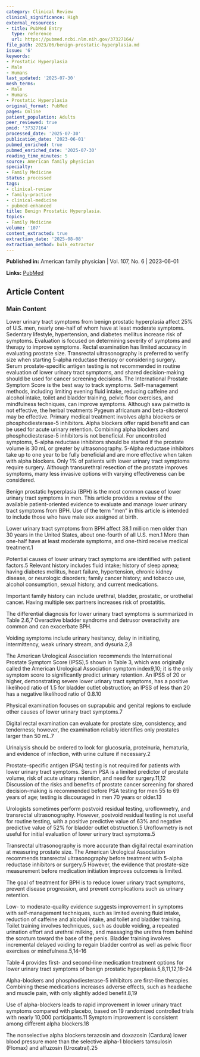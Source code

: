 ```yaml
---
category: Clinical Review
clinical_significance: High
external_resources:
- title: PubMed Entry
  type: reference
  url: https://pubmed.ncbi.nlm.nih.gov/37327164/
file_path: 2023/06/benign-prostatic-hyperplasia.md
issue: '6'
keywords:
- Prostatic Hyperplasia
- Male
- Humans
last_updated: '2025-07-30'
mesh_terms:
- Male
- Humans
- Prostatic Hyperplasia
original_format: PubMed
pages: Online
patient_population: Adults
peer_reviewed: true
pmid: '37327164'
processed_date: '2025-07-30'
publication_date: '2023-06-01'
pubmed_enriched: true
pubmed_enriched_date: '2025-07-30'
reading_time_minutes: 5
source: American family physician
specialty:
- Family Medicine
status: processed
tags:
- clinical-review
- family-practice
- clinical-medicine
- pubmed-enhanced
title: Benign Prostatic Hyperplasia.
topics:
- Family Medicine
volume: '107'
content_extracted: true
extraction_date: '2025-08-08'
extraction_method: bulk_extractor
---
```


**Published in:** American family physician | Vol. 107, No. 6 | 2023-06-01

**Links:** [PubMed](https://pubmed.ncbi.nlm.nih.gov/37327164/)


## Article Content


### Main Content


Lower urinary tract symptoms from benign prostatic hyperplasia affect 25% of U.S. men, nearly one-half of whom have at least moderate symptoms. Sedentary lifestyle, hypertension, and diabetes mellitus increase risk of symptoms. Evaluation is focused on determining severity of symptoms and therapy to improve symptoms. Rectal examination has limited accuracy in evaluating prostate size. Transrectal ultrasonography is preferred to verify size when starting 5-alpha reductase therapy or considering surgery. Serum prostate-specific antigen testing is not recommended in routine evaluation of lower urinary tract symptoms, and shared decision-making should be used for cancer screening decisions. The International Prostate Symptom Score is the best way to track symptoms. Self-management methods, including limiting evening fluid intake, reducing caffeine and alcohol intake, toilet and bladder training, pelvic floor exercises, and mindfulness techniques, can improve symptoms. Although saw palmetto is not effective, the herbal treatments Pygeum africanum and beta-sitosterol may be effective. Primary medical treatment involves alpha blockers or phosphodiesterase-5 inhibitors. Alpha blockers offer rapid benefit and can be used for acute urinary retention. Combining alpha blockers and phosphodiesterase-5 inhibitors is not beneficial. For uncontrolled symptoms, 5-alpha reductase inhibitors should be started if the prostate volume is 30 mL or greater by ultrasonography. 5-Alpha reductase inhibitors take up to one year to be fully beneficial and are more effective when taken with alpha blockers. Only 1% of patients with lower urinary tract symptoms require surgery. Although transurethral resection of the prostate improves symptoms, many less invasive options with varying effectiveness can be considered.

Benign prostatic hyperplasia (BPH) is the most common cause of lower urinary tract symptoms in men. This article provides a review of the available patient-oriented evidence to evaluate and manage lower urinary tract symptoms from BPH. Use of the term “men” in this article is intended to include those who have male sex assigned at birth.

Lower urinary tract symptoms from BPH affect 38.1 million men older than 30 years in the United States, about one-fourth of all U.S. men.1 More than one-half have at least moderate symptoms, and one-third receive medical treatment.1

Potential causes of lower urinary tract symptoms are identified with patient factors.5 Relevant history includes fluid intake; history of sleep apnea; having diabetes mellitus, heart failure, hypertension, chronic kidney disease, or neurologic disorders; family cancer history; and tobacco use, alcohol consumption, sexual history, and current medications.

Important family history can include urethral, bladder, prostatic, or urothelial cancer. Having multiple sex partners increases risk of prostatitis.

The differential diagnosis for lower urinary tract symptoms is summarized in Table 2.6,7 Overactive bladder syndrome and detrusor overactivity are common and can exacerbate BPH.

Voiding symptoms include urinary hesitancy, delay in initiating, intermittency, weak urinary stream, and dysuria.2,8

The American Urological Association recommends the International Prostate Symptom Score (IPSS),5 shown in Table 3, which was originally called the American Urological Association symptom index9,10; it is the only symptom score to significantly predict urinary retention. An IPSS of 20 or higher, demonstrating severe lower urinary tract symptoms, has a positive likelihood ratio of 1.5 for bladder outlet obstruction; an IPSS of less than 20 has a negative likelihood ratio of 0.8.10

Physical examination focuses on suprapubic and genital regions to exclude other causes of lower urinary tract symptoms.7

Digital rectal examination can evaluate for prostate size, consistency, and tenderness; however, the examination reliably identifies only prostates larger than 50 mL.7

Urinalysis should be ordered to look for glucosuria, proteinuria, hematuria, and evidence of infection, with urine culture if necessary.2

Prostate-specific antigen (PSA) testing is not required for patients with lower urinary tract symptoms. Serum PSA is a limited predictor of prostate volume, risk of acute urinary retention, and need for surgery.11,12 Discussion of the risks and benefits of prostate cancer screening for shared decision-making is recommended before PSA testing for men 55 to 69 years of age; testing is discouraged in men 70 years or older.13

Urologists sometimes perform postvoid residual testing, uroflowmetry, and transrectal ultrasonography. However, postvoid residual testing is not useful for routine testing, with a positive predictive value of 63% and negative predictive value of 52% for bladder outlet obstruction.5 Uroflowmetry is not useful for initial evaluation of lower urinary tract symptoms.5

Transrectal ultrasonography is more accurate than digital rectal examination at measuring prostate size. The American Urological Association recommends transrectal ultrasonography before treatment with 5-alpha reductase inhibitors or surgery.5 However, the evidence that prostate-size measurement before medication initiation improves outcomes is limited.

The goal of treatment for BPH is to reduce lower urinary tract symptoms, prevent disease progression, and prevent complications such as urinary retention.

Low- to moderate-quality evidence suggests improvement in symptoms with self-management techniques, such as limited evening fluid intake, reduction of caffeine and alcohol intake, and toilet and bladder training. Toilet training involves techniques, such as double voiding, a repeated urination effort and urethral milking, and massaging the urethra from behind the scrotum toward the base of the penis. Bladder training involves incremental delayed voiding to regain bladder control as well as pelvic floor exercises or mindfulness.5,14–16

Table 4 provides first- and second-line medication treatment options for lower urinary tract symptoms of benign prostatic hyperplasia.5,8,11,12,18–24

Alpha-blockers and phosphodiesterase-5 inhibitors are first-line therapies. Combining these medications increases adverse effects, such as headache and muscle pain, with only slightly added benefit.8,19

Use of alpha-blockers leads to rapid improvement in lower urinary tract symptoms compared with placebo, based on 19 randomized controlled trials with nearly 10,000 participants.11 Symptom improvement is consistent among different alpha blockers.18

The nonselective alpha blockers terazosin and doxazosin (Cardura) lower blood pressure more than the selective alpha-1 blockers tamsulosin (Flomax) and alfuzosin (Uroxatral).25